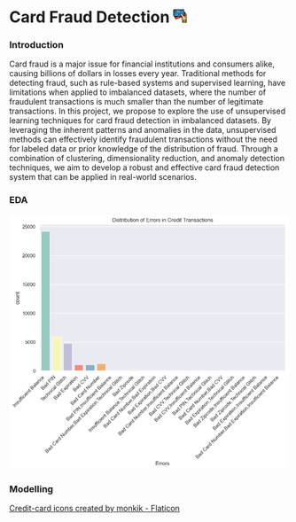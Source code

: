 # Card Fraud Detection <img src="https://github.com/aditya2695/Card-Fraudulent-Detection/blob/main/images/card.png?raw=true" width="24">

### Introduction
<p>Card fraud is a major issue for financial institutions and consumers alike, causing billions of dollars in losses every year. Traditional methods for detecting fraud, such as rule-based systems and supervised learning, have limitations when applied to imbalanced datasets, where the number of fraudulent transactions is much smaller than the number of legitimate transactions. In this project, we propose to explore the use of unsupervised learning techniques for card fraud detection in imbalanced datasets. By leveraging the inherent patterns and anomalies in the data, unsupervised methods can effectively identify fraudulent transactions without the need for labeled data or prior knowledge of the distribution of fraud. Through a combination of clustering, dimensionality reduction, and anomaly detection techniques, we aim to develop a robust and effective card fraud detection system that can be applied in real-world scenarios.
</p>


### EDA

<img src='images/error_counts.png'>


### Modelling



<a href="https://www.flaticon.com/free-icons/credit-card" title="credit-card icons">Credit-card icons created by monkik - Flaticon</a>
 
